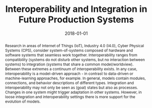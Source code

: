 ---
abstract: Research in areas of Internet of Things (IoT), Industry 4.0 (I4.0), Cyber
  Physical Systems (CPS), consider system-of-systems composed of hardware and software
  systems that seamless work together. Interoperability ranges from compatibility
  (systems do not disturb other systems, but no interaction between systems) to integration
  (systems that share a common model/worldview). Between these extremes a continuum
  of interoperability exists.  In any case, interoperability is a model-driven approach
  - in contrast to data-driven or machine-learning approaches, for example. In general,
  models contain modules, connections, and behavior descriptions of different types.  Integration
  and interoperability may not only be seen as (goal) states but also as processes.
  Changes in one system might trigger adaptation in other systems. However, in loose
  integration and interoperability settings there is more support for the evolution
  of models.
authors:
- Christian Huemer
- Gertrude Kappel
- Manuel Wimmer
- Henderik A. Proper
- Siegfried Reich
- Wernher Behrendt
- Stefan Thalmann
- Georg Weichhart
- Alois Zoitl
date: '2018-01-01'
featured: false
links:
- name: Publik
  url: https://publik.tuwien.ac.at/showentry.php?ID=276759&lang=2
publication: 'in: "2018 IEEE 20th Conference on Business Informatics (CBI)", herausgegeben
  von: IEEE Computer Society; IEEE Computer Society, Los Alamitos, 2018, (eingeladen),
  ISBN: 978-1-5386-7016-3, S. 175 - 177'
publication_types:
- '1'
publishDate: '2018-01-01'
title: Interoperability and Integration in Future Production Systems
url_pdf: https://publik.tuwien.ac.at/files/publik_276759.pdf
---